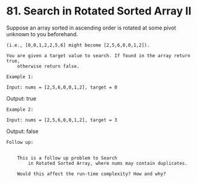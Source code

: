 # 81. Search in Rotated Sorted Array II

Suppose an array sorted in ascending order is rotated at some pivot unknown to you
        beforehand.

    (i.e., [0,0,1,2,2,5,6] might become [2,5,6,0,0,1,2]).

    You are given a target value to search. If found in the array return true,
        otherwise return false.

    Example 1:

    Input: nums = [2,5,6,0,0,1,2], target = 0
Output: true

    Example 2:

    Input: nums = [2,5,6,0,0,1,2], target = 3
Output: false

    Follow up:

    
        This is a follow up problem to Search
            in Rotated Sorted Array, where nums may contain duplicates.
        
        Would this affect the run-time complexity? How and why?